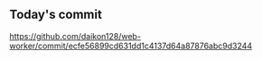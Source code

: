 ## Today's commit
https://github.com/daikon128/web-worker/commit/ecfe56899cd631dd1c4137d64a87876abc9d3244
